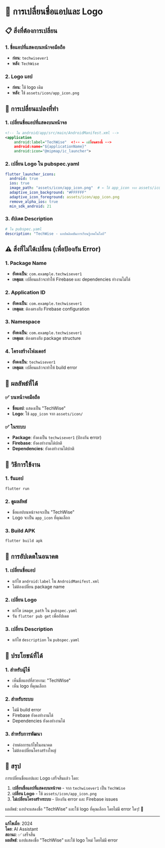 # 🎨 การเปลี่ยนชื่อแอปและ Logo

## 📋 สิ่งที่ต้องการเปลี่ยน

### 1. ชื่อแอปที่แสดงบนหน้าจอมือถือ
- **ก่อน**: `techwisever1`
- **หลัง**: `TechWise`

### 2. Logo แอป
- **ก่อน**: ใช้ logo เดิม
- **หลัง**: ใช้ `assets/icon/app_icon.png`

## 🔧 การเปลี่ยนแปลงที่ทำ

### 1. เปลี่ยนชื่อแอปที่แสดงบนหน้าจอ
```xml
<!-- ใน android/app/src/main/AndroidManifest.xml -->
<application
    android:label="TechWise"  <!-- ← เปลี่ยนตรงนี้ -->
    android:name="${applicationName}"
    android:icon="@mipmap/ic_launcher">
```

### 2. เปลี่ยน Logo ใน pubspec.yaml
```yaml
flutter_launcher_icons:
  android: true
  ios: true
  image_path: "assets/icon/app_icon.png"  # ← ใช้ app_icon จาก assets/icon
  adaptive_icon_background: "#FFFFFF"
  adaptive_icon_foreground: assets/icon/app_icon.png
  remove_alpha_ios: true
  min_sdk_android: 21
```

### 3. อัปเดต Description
```yaml
# ใน pubspec.yaml
description: "TechWise - แอปพลิเคชันการเรียนรู้เทคโนโลยี"
```

## ⚠️ สิ่งที่ไม่ได้เปลี่ยน (เพื่อป้องกัน Error)

### 1. Package Name
- **ยังคงเป็น**: `com.example.techwisever1`
- **เหตุผล**: เปลี่ยนแล้วจะทำให้ Firebase และ dependencies ทำงานไม่ได้

### 2. Application ID
- **ยังคงเป็น**: `com.example.techwisever1`
- **เหตุผล**: ต้องตรงกับ Firebase configuration

### 3. Namespace
- **ยังคงเป็น**: `com.example.techwisever1`
- **เหตุผล**: ต้องตรงกับ package structure

### 4. โครงสร้างโฟลเดอร์
- **ยังคงเป็น**: `techwisever1`
- **เหตุผล**: เปลี่ยนแล้วจะทำให้ build error

## 📱 ผลลัพธ์ที่ได้

### ✅ บนหน้าจอมือถือ
- **ชื่อแอป**: แสดงเป็น "TechWise"
- **Logo**: ใช้ `app_icon` จาก `assets/icon/`

### ✅ ในระบบ
- **Package**: ยังคงเป็น `techwisever1` (ป้องกัน error)
- **Firebase**: ยังคงทำงานได้ปกติ
- **Dependencies**: ยังคงทำงานได้ปกติ

## 🚀 วิธีการใช้งาน

### 1. รันแอป
```bash
flutter run
```

### 2. ดูผลลัพธ์
- ชื่อแอปบนหน้าจอจะเป็น "TechWise"
- Logo จะเป็น `app_icon` ที่คุณเลือก

### 3. Build APK
```bash
flutter build apk
```

## 🔄 การอัปเดตในอนาคต

### 1. เปลี่ยนชื่อแอป
- แก้ไข `android:label` ใน `AndroidManifest.xml`
- ไม่ต้องเปลี่ยน package name

### 2. เปลี่ยน Logo
- แก้ไข `image_path` ใน `pubspec.yaml`
- รัน `flutter pub get` เพื่ออัปเดต

### 3. เปลี่ยน Description
- แก้ไข `description` ใน `pubspec.yaml`

## 🎯 ประโยชน์ที่ได้

### 1. สำหรับผู้ใช้
- เห็นชื่อแอปที่สวยงาม: "TechWise"
- เห็น logo ที่คุณเลือก

### 2. สำหรับระบบ
- ไม่มี build error
- Firebase ยังคงทำงานได้
- Dependencies ยังคงทำงานได้

### 3. สำหรับการพัฒนา
- ง่ายต่อการแก้ไขในอนาคต
- ไม่ต้องเปลี่ยนโครงสร้างใหญ่

## 🎉 สรุป

การเปลี่ยนชื่อแอปและ Logo เสร็จสิ้นแล้ว โดย:

1. **เปลี่ยนชื่อแอปที่แสดงบนหน้าจอ** - จาก `techwisever1` เป็น `TechWise`
2. **เปลี่ยน Logo** - ใช้ `assets/icon/app_icon.png`
3. **ไม่เปลี่ยนโครงสร้างระบบ** - ป้องกัน error และ Firebase issues

ผลลัพธ์: แอปจะแสดงชื่อ "TechWise" และใช้ logo ที่คุณเลือก โดยไม่มี error ใดๆ! 🚀

---

**แก้ไขเมื่อ**: 2024  
**โดย**: AI Assistant  
**สถานะ**: ✅ เสร็จสิ้น  
**ผลลัพธ์**: แอปแสดงชื่อ "TechWise" และใช้ logo ใหม่ โดยไม่มี error
